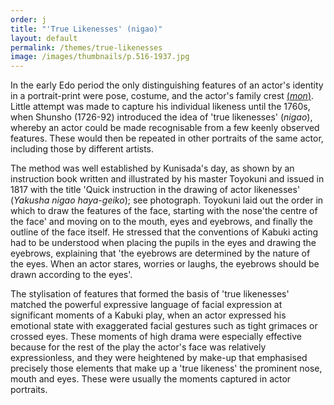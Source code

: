 ```yaml
---
order: j
title: "'True Likenesses' (nigao)"
layout: default
permalink: /themes/true-likenesses
image: /images/thumbnails/p.516-1937.jpg
---
```


In the early Edo period the only distinguishing features of an actor's identity in a portrait-print were pose, costume, and the actor's family crest [(_mon_)](/themes/actors-names-and-crests). Little attempt was made to capture his individual likeness until the 1760s, when Shunsho (1726-92) introduced the idea of 'true likenesses' (_nigao_), whereby an actor could be made recognisable from a few keenly observed features. These would then be repeated in other portraits of the same actor, including those by different artists.

The method was well established by Kunisada's day, as shown by an instruction book written and illustrated by his master Toyokuni and issued in 1817 with the title 'Quick instruction in the drawing of actor likenesses' (_Yakusha nigao haya-geiko_); see photograph. Toyokuni laid out the order in which to draw the features of the face, starting with the nose'the centre of the face' and moving on to the mouth, eyes and eyebrows, and finally the outline of the face itself. He stressed that the conventions of Kabuki acting had to be understood when placing the pupils in the eyes and drawing the eyebrows, explaining that 'the eyebrows are determined by the nature of the eyes. When an actor stares, worries or laughs, the eyebrows should be drawn according to the eyes'.

The stylisation of features that formed the basis of 'true likenesses' matched the powerful expressive language of facial expression at significant moments of a Kabuki play, when an actor expressed his emotional state with exaggerated facial gestures such as tight grimaces or crossed eyes. These moments of high drama were especially effective because for the rest of the play the actor's face was relatively expressionless, and they were heightened by make-up that emphasised precisely those elements that make up a 'true likeness' the prominent nose, mouth and eyes. These were usually the moments captured in actor portraits.
